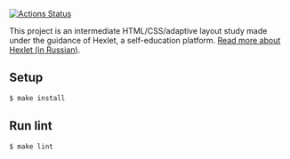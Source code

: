 [![Actions Status](https://github.com/sol-un/layout-designer-project-lvl2/workflows/hexlet-check/badge.svg)](https://github.com/sol-un/layout-designer-project-lvl2/actions)

This project is an intermediate HTML/CSS/adaptive layout study made under the guidance of Hexlet, a self-education platform. [Read more about Hexlet (in Russian)](https://ru.hexlet.io/pages/about).

## Setup

```sh
$ make install
```

## Run lint

```sh
$ make lint
```
